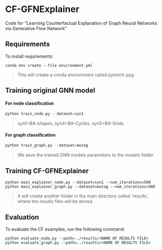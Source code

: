 # CF-GFNExplainer

Code for  "Learning Counterfactual Explanation of Graph Neural Networks via Generative Flow Network"

## Requirements

To install requirements:

```setup
conda env create --file environment.yml
```

> This will create a conda environment called pytorch-pyg

## Training original GNN model

#### For node classification

```python
python train_node.py --dataset=syn1
```

>syn1=BA-shapes, syn4=BA-Cycles, syn5=BA-Grids

#### For graph classification

```python
python train_graph.py --dataset=mutag
```
> We save the trained GNN models parameters to the models folder.


## Training CF-GFNExplainer

```train
python main_explainer_node.py --dataset=syn1 --num_iterations=500
python main_explainer_graph.py --dataset=mutag --num_iterations=500
```

>It will create another folder in the main directory called 'results', where the results files will be stored.


## Evaluation

To evaluate the CF examples, run the following command:

```eval
python evaluate_node.py --path=../results/<NAME OF RESULTS FILE>
python evaluate_graph.py --path=../results/<NAME OF RESULTS FILE>
```
